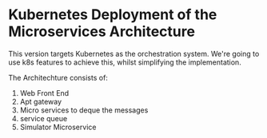 
# Kubernetes Deployment of the Microservices Architecture
This version targets Kubernetes as the orchestration system. We're going to use k8s features to achieve this, whilst simplifying the implementation.

The Architechture consists of:
1. Web Front End
2. Apt gateway
3. Micro services to deque the messages
4. service queue
5. Simulator Microservice
